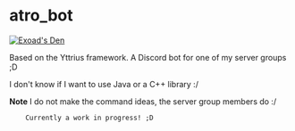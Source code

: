 # atro_bot
[![Exoad's Den](https://img.shields.io/discord/792194075599568926?style=for-the-badge)](https://discord.gg/akrWKWeN)

Based on the Yttrius framework. A Discord bot for one of my server groups ;D

I don't know if I want to use Java or a C++ library :/

**Note**
I do not make the command ideas, the server group members do :/

        Currently a work in progress! ;D
